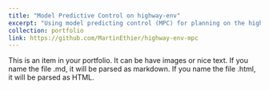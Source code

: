 ```yaml
---
title: "Model Predictive Control on highway-env"
excerpt: "Using model predicting control (MPC) for planning on the highway-env simulator.<br/><img src='/images/projects/highway_env.gif' style='width:512px;'>"
collection: portfolio
link: https://github.com/MartinEthier/highway-env-mpc
---
```


This is an item in your portfolio. It can be have images or nice text. If you name the file .md, it will be parsed as markdown. If you name the file .html, it will be parsed as HTML. 
